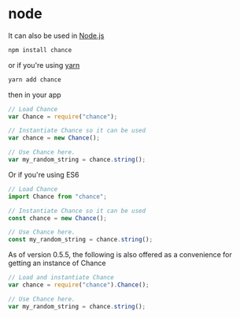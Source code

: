 # node

It can also be used in [Node.js](http://nodejs.org)

```bash
npm install chance
```

or if you're using [yarn](https://yarnpkg.com/)

```bash
yarn add chance
```

then in your app

```js
// Load Chance
var Chance = require("chance");

// Instantiate Chance so it can be used
var chance = new Chance();

// Use Chance here.
var my_random_string = chance.string();
```

Or if you're using ES6

```js
// Load Chance
import Chance from "chance";

// Instantiate Chance so it can be used
const chance = new Chance();

// Use Chance here.
const my_random_string = chance.string();
```

As of version 0.5.5, the following is also offered as a convenience for getting
an instance of Chance

```js
// Load and instantiate Chance
var chance = require("chance").Chance();

// Use Chance here.
var my_random_string = chance.string();
```
